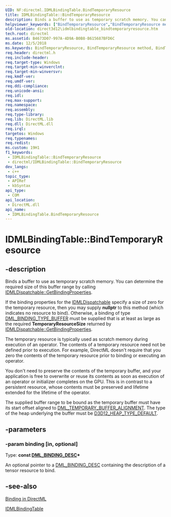 ```yaml
---
UID: NF:directml.IDMLBindingTable.BindTemporaryResource
title: IDMLBindingTable::BindTemporaryResource
description: Binds a buffer to use as temporary scratch memory. You can determine the required size of this buffer range by calling IDMLDispatchable::GetBindingProperties.
helpviewer_keywords: ["BindTemporaryResource","BindTemporaryResource method","BindTemporaryResource method","IDMLBindingTable interface","IDMLBindingTable interface","BindTemporaryResource method","IDMLBindingTable.BindTemporaryResource","IDMLBindingTable::BindTemporaryResource","direct3d12.idmlbindingtable_bindtemporaryresource","directml/IDMLBindingTable::BindTemporaryResource"]
old-location: direct3d12\idmlbindingtable_bindtemporaryresource.htm
tech.root: directml
ms.assetid: B4673D07-997A-4D9A-B0B8-B615687BFD6C
ms.date: 12/5/2018
ms.keywords: BindTemporaryResource, BindTemporaryResource method, BindTemporaryResource method,IDMLBindingTable interface, IDMLBindingTable interface,BindTemporaryResource method, IDMLBindingTable.BindTemporaryResource, IDMLBindingTable::BindTemporaryResource, direct3d12.idmlbindingtable_bindtemporaryresource, directml/IDMLBindingTable::BindTemporaryResource
req.header: directml.h
req.include-header: 
req.target-type: Windows
req.target-min-winverclnt: 
req.target-min-winversvr: 
req.kmdf-ver: 
req.umdf-ver: 
req.ddi-compliance: 
req.unicode-ansi: 
req.idl: 
req.max-support: 
req.namespace: 
req.assembly: 
req.type-library: 
req.lib: DirectML.lib
req.dll: DirectML.dll
req.irql: 
targetos: Windows
req.typenames: 
req.redist: 
ms.custom: 19H1
f1_keywords:
 - IDMLBindingTable::BindTemporaryResource
 - directml/IDMLBindingTable::BindTemporaryResource
dev_langs:
 - c++
topic_type:
 - APIRef
 - kbSyntax
api_type:
 - COM
api_location:
 - DirectML.dll
api_name:
 - IDMLBindingTable.BindTemporaryResource
---
```


# IDMLBindingTable::BindTemporaryResource


## -description

Binds a buffer to use as temporary scratch memory. You can determine the required size of this buffer range by calling [IDMLDispatchable::GetBindingProperties](/windows/win32/api/directml/nf-directml-idmldispatchable-getbindingproperties).

If the binding properties for the [IDMLDispatchable](/windows/win32/api/directml/nn-directml-idmldispatchable) specify a size of zero for the temporary resource, then you may
        supply <b>nullptr</b> to this method (which indicates no resource to bind). Otherwise, a binding of type
        [DML_BINDING_TYPE_BUFFER](/windows/win32/api/directml/ne-directml-dml_binding_type) must be supplied that is at least as large as the required <b>TemporaryResourceSize</b>
        returned by [IDMLDispatchable::GetBindingProperties](/windows/win32/api/directml/nf-directml-idmldispatchable-getbindingproperties).

The temporary resource is typically used as scratch memory during execution of an operator. The contents
        of a temporary resource need not be defined prior to execution. For example, DirectML doesn't require that
        you zero the contents of the temporary resource prior to binding or executing an operator.

You don't need to preserve the contents of the temporary buffer, and your application is free to overwrite or
        reuse its contents as soon as execution of an operator or initializer completes on the GPU. This is in contrast
        to a persistent resource, whose contents must be preserved and lifetime extended for the lifetime of the
        operator.

The supplied buffer range to be bound as the temporary buffer must have its start offset aligned to
        [DML_TEMPORARY_BUFFER_ALIGNMENT](/windows/desktop/direct3d12/direct3d-directml-constants). The type of the heap underlying the buffer must be <a href="/windows/win32/api/d3d12/ne-d3d12-d3d12_heap_type">D3D12_HEAP_TYPE_DEFAULT</a>.

## -parameters

### -param binding [in, optional]

Type: <b>const [DML_BINDING_DESC](/windows/win32/api/directml/ns-directml-dml_binding_desc)*</b>

An optional pointer to a [DML_BINDING_DESC](/windows/win32/api/directml/ns-directml-dml_binding_desc) containing the description of a tensor resource to bind.

## -see-also

<a href="/windows/desktop/direct3d12/dml-binding">Binding in DirectML</a>



[IDMLBindingTable](/windows/win32/api/directml/nn-directml-idmlbindingtable)